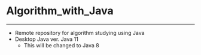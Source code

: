 # Algorithm_with_Java
---
- Remote repository for algorithm studying using Java
- Desktop Java ver. Java 11
    - This will be changed to Java 8